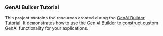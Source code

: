 ### GenAI Builder Tutorial

This project contains the resources created during the [GenAI Builder Tutorial](/docs/system/tutorials/genaibuilder.md).  It demonstrates how to use the [Gen AI Builder](/docs/system/genaibuilder.md) to construct custom GenAI functionality for your applications.